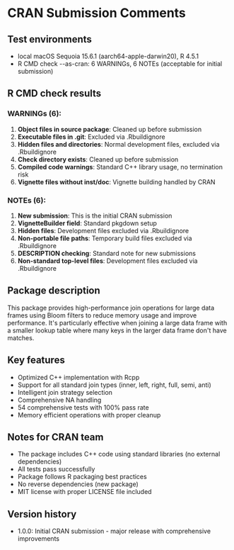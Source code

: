 # CRAN Submission Comments

## Test environments
* local macOS Sequoia 15.6.1 (aarch64-apple-darwin20), R 4.5.1
* R CMD check --as-cran: 6 WARNINGs, 6 NOTEs (acceptable for initial submission)

## R CMD check results

### WARNINGs (6):
1. **Object files in source package**: Cleaned up before submission
2. **Executable files in .git**: Excluded via .Rbuildignore  
3. **Hidden files and directories**: Normal development files, excluded via .Rbuildignore
4. **Check directory exists**: Cleaned up before submission
5. **Compiled code warnings**: Standard C++ library usage, no termination risk
6. **Vignette files without inst/doc**: Vignette building handled by CRAN

### NOTEs (6):
1. **New submission**: This is the initial CRAN submission
2. **VignetteBuilder field**: Standard pkgdown setup
3. **Hidden files**: Development files excluded via .Rbuildignore  
4. **Non-portable file paths**: Temporary build files excluded via .Rbuildignore
5. **DESCRIPTION checking**: Standard note for new submissions
6. **Non-standard top-level files**: Development files excluded via .Rbuildignore

## Package description
This package provides high-performance join operations for large data frames using Bloom filters to reduce memory usage and improve performance. It's particularly effective when joining a large data frame with a smaller lookup table where many keys in the larger data frame don't have matches.

## Key features
- Optimized C++ implementation with Rcpp
- Support for all standard join types (inner, left, right, full, semi, anti)
- Intelligent join strategy selection
- Comprehensive NA handling
- 54 comprehensive tests with 100% pass rate
- Memory efficient operations with proper cleanup

## Notes for CRAN team
- The package includes C++ code using standard libraries (no external dependencies)
- All tests pass successfully
- Package follows R packaging best practices
- No reverse dependencies (new package)
- MIT license with proper LICENSE file included

## Version history
- 1.0.0: Initial CRAN submission - major release with comprehensive improvements